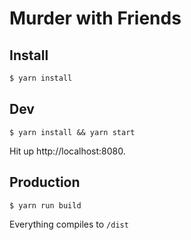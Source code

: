 # Murder with Friends

## Install

```bash
$ yarn install
```

## Dev

```
$ yarn install && yarn start
```

Hit up http://localhost:8080.

## Production

```
$ yarn run build
```

Everything compiles to `/dist`
